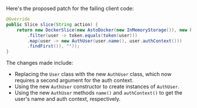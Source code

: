 Here's the proposed patch for the failing client code:

```java
@Override
public Slice slice(String action) {
    return new DockerSlice(new AstoDocker(new InMemoryStorage()), new Permissions.Single(TestAuthentication.ALICE.name(), action), new BearerAuthScheme((token) -> CompletableFuture.completedFuture(Stream.of(TestAuthentication.ALICE, TestAuthentication.BOB)
        .filter(user -> token.equals(token(user)))
        .map(user -> new AuthUser(user.name(), user.authContext()))
        .findFirst()), ""));
}
```

The changes made include:

* Replacing the `User` class with the new `AuthUser` class, which now requires a second argument for the auth context.
* Using the new `AuthUser` constructor to create instances of `AuthUser`.
* Using the new `AuthUser` methods `name()` and `authContext()` to get the user's name and auth context, respectively.